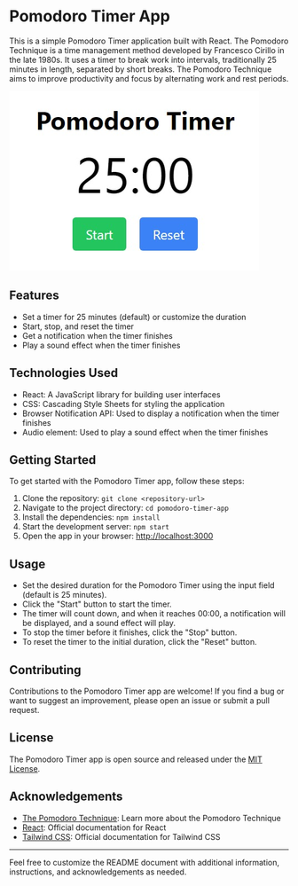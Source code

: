 # Pomodoro Timer App

This is a simple Pomodoro Timer application built with React. The Pomodoro Technique is a time management method developed by Francesco Cirillo in the late 1980s. It uses a timer to break work into intervals, traditionally 25 minutes in length, separated by short breaks. The Pomodoro Technique aims to improve productivity and focus by alternating work and rest periods.

![Pomodoro Timer App](https://github.com/MingxiaoZhang/pomodoro-timer/blob/master/public/app_demo.jpeg)

## Features

- Set a timer for 25 minutes (default) or customize the duration
- Start, stop, and reset the timer
- Get a notification when the timer finishes
- Play a sound effect when the timer finishes

## Technologies Used

- React: A JavaScript library for building user interfaces
- CSS: Cascading Style Sheets for styling the application
- Browser Notification API: Used to display a notification when the timer finishes
- Audio element: Used to play a sound effect when the timer finishes

## Getting Started

To get started with the Pomodoro Timer app, follow these steps:

1. Clone the repository: `git clone <repository-url>`
2. Navigate to the project directory: `cd pomodoro-timer-app`
3. Install the dependencies: `npm install`
4. Start the development server: `npm start`
5. Open the app in your browser: [http://localhost:3000](http://localhost:3000)

## Usage

- Set the desired duration for the Pomodoro Timer using the input field (default is 25 minutes).
- Click the "Start" button to start the timer.
- The timer will count down, and when it reaches 00:00, a notification will be displayed, and a sound effect will play.
- To stop the timer before it finishes, click the "Stop" button.
- To reset the timer to the initial duration, click the "Reset" button.

## Contributing

Contributions to the Pomodoro Timer app are welcome! If you find a bug or want to suggest an improvement, please open an issue or submit a pull request.

## License

The Pomodoro Timer app is open source and released under the [MIT License](LICENSE).

## Acknowledgements

- [The Pomodoro Technique](https://francescocirillo.com/pages/pomodoro-technique): Learn more about the Pomodoro Technique
- [React](https://reactjs.org/): Official documentation for React
- [Tailwind CSS](https://tailwindcss.com/): Official documentation for Tailwind CSS

---

Feel free to customize the README document with additional information, instructions, and acknowledgements as needed.
